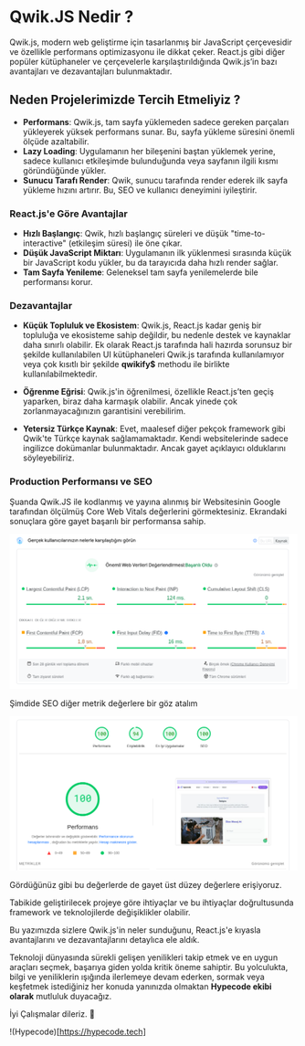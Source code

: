 # Qwik.JS Nedir ?

Qwik.js, modern web geliştirme için tasarlanmış bir JavaScript çerçevesidir ve özellikle performans optimizasyonu ile dikkat çeker. React.js gibi diğer popüler kütüphaneler ve çerçevelerle karşılaştırıldığında Qwik.js’in bazı avantajları ve dezavantajları bulunmaktadır.

## Neden Projelerimizde Tercih Etmeliyiz ? 
- **Performans**: Qwik.js, tam sayfa yüklemeden sadece gereken parçaları yükleyerek yüksek performans sunar. Bu, sayfa yükleme süresini önemli ölçüde azaltabilir.
- **Lazy Loading**: Uygulamanın her bileşenini baştan yüklemek yerine, sadece kullanıcı etkileşimde bulunduğunda veya sayfanın ilgili kısmı göründüğünde yükler.
- **Sunucu Tarafı Render**: Qwik, sunucu tarafında render ederek ilk sayfa yükleme hızını artırır. Bu, SEO ve kullanıcı deneyimini iyileştirir.

### React.js'e Göre Avantajlar 
- **Hızlı Başlangıç**: Qwik, hızlı başlangıç süreleri ve düşük "time-to-interactive" (etkileşim süresi) ile öne çıkar.
- **Düşük JavaScript Miktarı**: Uygulamanın ilk yüklenmesi sırasında küçük bir JavaScript kodu yükler, bu da tarayıcıda daha hızlı render sağlar.
- **Tam Sayfa Yenileme**: Geleneksel tam sayfa yenilemelerde bile performansı korur.

### Dezavantajlar
- **Küçük Topluluk ve Ekosistem**: Qwik.js, React.js kadar geniş bir topluluğa ve ekosisteme sahip değildir, bu nedenle destek ve kaynaklar daha sınırlı olabilir. Ek olarak React.js tarafında hali hazırda sorunsuz bir şekilde kullanılabilen UI kütüphaneleri Qwik.js tarafında kullanılamıyor veya çok kısıtlı bir şekilde **qwikify$** methodu ile birlikte kullanılabilmektedir.

- **Öğrenme Eğrisi**: Qwik.js'in öğrenilmesi, özellikle React.js’ten geçiş yaparken, biraz daha karmaşık olabilir. Ancak yinede çok zorlanmayacağınızın garantisini verebilirim.

- **Yetersiz Türkçe Kaynak**: Evet, maalesef diğer pekçok framework gibi Qwik'te Türkçe kaynak sağlamamaktadır. Kendi websitelerinde sadece ingilizce dokümanlar bulunmaktadır. Ancak gayet açıklayıcı olduklarını söyleyebiliriz.


### Production Performansı ve SEO

Şuanda Qwik.JS ile kodlanmış ve yayına alınmış bir Websitesinin Google tarafından ölçülmüş Core Web Vitals değerlerini görmektesiniz. Ekrandaki sonuçlara göre gayet başarılı bir performansa sahip.

![Core Web Vitals - Hypecode](https://github.com/hypecode-tech/blogs/blob/main/qwikjs-nedir/core-web-vitals.png)


Şimdide SEO diğer metrik değerlere bir göz atalım

![Core Web Vitals - Hypecode](https://github.com/hypecode-tech/blogs/blob/main/qwikjs-nedir/pagespeed-score.png)

Gördüğünüz gibi bu değerlerde de gayet üst düzey değerlere erişiyoruz.

Tabikide geliştirilecek projeye göre ihtiyaçlar ve bu ihtiyaçlar doğrultusunda framework ve teknolojilerde değişiklikler olabilir.

Bu yazımızda sizlere Qwik.js'in neler sunduğunu, React.js'e kıyasla avantajlarını ve dezavantajlarını detaylıca ele aldık.

Teknoloji dünyasında sürekli gelişen yenilikleri takip etmek ve en uygun araçları seçmek, başarıya giden yolda kritik öneme sahiptir. Bu yolculukta, bilgi ve yeniliklerin ışığında ilerlemeye devam ederken, sormak veya keşfetmek istediğiniz her konuda yanınızda olmaktan **Hypecode ekibi olarak** mutluluk duyacağız.

İyi Çalışmalar dileriz. 🌟

!(Hypecode)[https://hypecode.tech]
